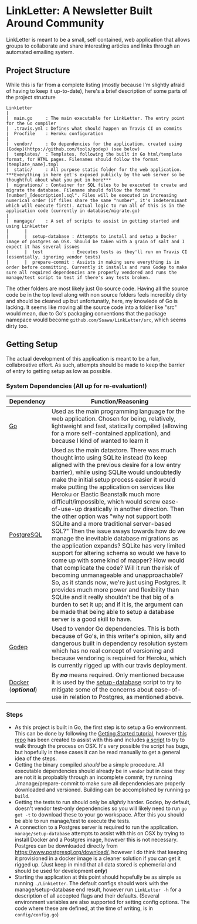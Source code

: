 # LinkLetter: A Newsletter Built Around Community

LinkLetter is meant to be a small, self contained, web application that allows groups to collaborate and share interesting articles and links through an automated emailing system.

## Project Structure
While this is far from a complete listing (mostly because I'm slightly afraid of having to keep it up-to-date), here's a brief description of some parts of the project structure
```
LinkLetter
|
|  main.go     : The main executable for LinkLetter. The entry point for the Go compiler
|  .travis.yml : Defines what should happen on Travis CI on commits
|  Procfile    : Heroku configuration
|
|  vendor/     : Go dependencies for the application, created using [Godep](https://github.com/tools/godep) (see below)
|  templates/  : Templates, following the built in Go html/template format, for HTML pages. Filenames should follow the format [template_name].tmpl
|  static/     : All purpose static folder for the web application. ***Everything in here get's exposed publicly by the web server so be thoughtful about what you put in here***
|  migrations/ : Container for SQL files to be executed to create and migrate the database. Filename should follow the format "[number]_[description].sql". Files will be executed in increasing numerical order (if files share the same "number", it's indeterminant which will execute first). Actual logic to run all of this is in the application code (currently in database/migrate.go)
|
|  mangage/    : A set of scripts to assist in getting started and using LinkLetter
|      |
|      |  setup-database : Attempts to install and setup a Docker image of postgres on OSX. Should be taken with a grain of salt and I expect it has several issues
|      |  test           : Executes tests as they'll run on Travis CI (essentially, ignoring vendor tests)
|      |  prepare-commit : Assists in making sure everything is in order before committing. Currently it installs and runs Godep to make sure all required dependencies are properly vendored and runs the manage/test script to test if there's any tests broken.
```
The other folders are most likely just Go source code. Having all the source code be in the top level along with non source folders feels incredibly dirty and should be cleaned up but unfortunatly, here, my knowlede of Go is lacking. It seems like moving all the source code into a folder like "src" would mean, due to Go's packaging conventions that the package namepace would become `github.com/Ssawa/LinkLetter/src`, which seems dirty too.

## Getting Setup

The actual development of this application is meant to be a fun, collabroative effort. As such, attempts should be made to keep the barrier of entry to getting setup as low as possible.

### System Dependencies (All up for re-evaluation!)
| Dependency                                         | Function/Reasoning                                                                                                                                                                                                                                                                                                                                                                                                                                                                                                                                                                                                                                                                                                                                                                                                                                                                                                                                                                                                                                                                                                                |
|----------------------------------------------------|-----------------------------------------------------------------------------------------------------------------------------------------------------------------------------------------------------------------------------------------------------------------------------------------------------------------------------------------------------------------------------------------------------------------------------------------------------------------------------------------------------------------------------------------------------------------------------------------------------------------------------------------------------------------------------------------------------------------------------------------------------------------------------------------------------------------------------------------------------------------------------------------------------------------------------------------------------------------------------------------------------------------------------------------------------------------------------------------------------------------------------------|
| [Go](https://golang.org/)                          | Used as the main programming language for the web application. Chosen for being, relatively, lightweight and fast, statically compiled (allowing for a more self-contained application), and because I kind of wanted to learn it                                                                                                                                                                                                                                                                                                                                                                                                                                                                                                                                                                                                                                                                                                                                                                                                                                                                                                 |
| [PostgreSQL](https://www.postgresql.org/)          | Used as the main datastore. There was much thought into using SQLite instead (to keep aligned with the previous desire for a low entry barrier), while using SQLite would undoubtedly make the initial setup process easier it would make putting the application on services like Heroku or Elastic Beanstalk much more difficult/impossible, which would screw ease-of-use-up drastically in another direction. Then the other option was "why not support both SQLite and a more traditional server-based SQL?" Then the issue sways towards how do we manage the inevitable database migrations as the application expands? SQLite has very limited support for altering schema so would we have to come up with some kind of mapper? How would that complicate the code? Will it run the risk of becoming unmanageable and unapproachable? So, as it stands now, we're just using Postgres. It provides much more power and flexibility than SQLite and it really shouldn't be that big of a burden to set it up; and if it is, the argument can be made that being able to setup a database server is a good skill to have. |
| [Godep](https://github.com/tools/godep)            | Used to vendor Go dependencies. This is both because of Go's, in this writer's opinion, silly and dangerous built in dependency resolution system which has no real concept of versioning and because vendoring is required for Heroku, which is currently rigged up with our travis deployment.                                                                                                                                                                                                                                                                                                                                                                                                                                                                                                                                                                                                                                                                                                                                                                                                                                  |
| [Docker](https://www.docker.com/) (***optional***) | By ***no*** means required. Only mentioned because it is used by the [setup-database](https://github.com/Ssawa/LinkLetter/blob/master/manage/setup-database) script to try to mitigate some of the concerns about ease-of-use in relation to Postgres, as mentioned above.                                                                                                                                                                                                                                                                                                                                                                                                                                                                                                                                                                                                                                                                                                                                                                                                                                                            |

### Steps
* As this project is built in Go, the first step is to setup a Go environment. This can be done by following the [Getting Started tutorial](https://golang.org/doc/install), however [this repo](https://github.com/Ssawa/gopath) has been created to assist with this and includes [a script](https://github.com/Ssawa/gopath/blob/master/manage/setup) to try to walk through the process on OSX. It's very possible the script has bugs, but hopefully in these cases it can be read manually to get a general idea of the steps.
* Getting the binary compiled *should* be a simple procedure. All executable dependencies should already be in `vendor` but in case they are not it is propbably through an incomplete commit, try running ./manage/prepare-commit to make sure all dependencies are properly downloaded and versioned. Building can be accomplished by running `go build`.
* Getting the tests to run should only be *slightly* harder. Godep, by default, doesn't vendor test-only dependencies so you will likely need to run `go get -t` to download these to your go workspace. After this you should be able to run manage/test to execute the tests.
* A connection to a Postgres server is required to run the application. `manage/setup-database` attempts to assist with this on OSX by trying to install Docker and a Postgres image, however this is not necessary. Postgres can be downloaded directly from https://www.postgresql.org/download/, however I do think that keeping it provisioned in a docker image is a cleaner solution if you can get it rigged up. (Just keep in mind that all data stored is ephemerial and should be used for development ***only***)
* Starting the application at this point should hopefully be as simple as running `./LinkLetter`. The default configs should work with the manage/setup-database end result, however run `LinkLetter -h` for a description of all accepted flags and their defaults. (Several environment variables are also supported for setting config options. The code where these are defined, at the time of writing, is in `config/config.go`)
